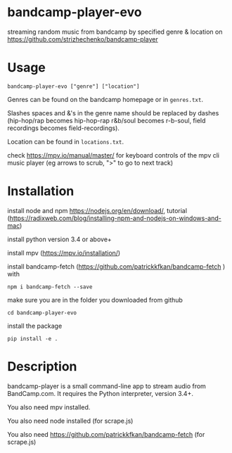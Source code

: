 bandcamp-player-evo
============

streaming random music from bandcamp by specified genre & location on https://github.com/strizhechenko/bandcamp-player

Usage
=====

``bandcamp-player-evo ["genre"] ["location"]``

Genres can be found on the bandcamp homepage or in ``genres.txt``. 

Slashes spaces and &'s in the genre name should be replaced by dashes (hip-hop/rap becomes hip-hop-rap r&b/soul becomes r-b-soul, field recordings becomes 
field-recordings). 

Location can be found in ``locations.txt``.

check https://mpv.io/manual/master/ for keyboard controls of the mpv cli music player (eg arrows to scrub, ">" to go to next track)

Installation
============
install node and npm https://nodejs.org/en/download/, tutorial (https://radixweb.com/blog/installing-npm-and-nodejs-on-windows-and-mac)

install python version 3.4 or above+

install mpv (https://mpv.io/installation/)

install bandcamp-fetch (https://github.com/patrickkfkan/bandcamp-fetch ) with

``npm i bandcamp-fetch --save``

make sure you are in the folder you downloaded from github

``cd bandcamp-player-evo``

install the package

``pip install -e .``

Description
===========

bandcamp-player is a small command-line app to stream audio from BandCamp.com. It requires the Python interpreter, version 3.4+.

You also need mpv installed.

You also need node installed (for scrape.js)

You also need https://github.com/patrickkfkan/bandcamp-fetch (for scrape.js)

